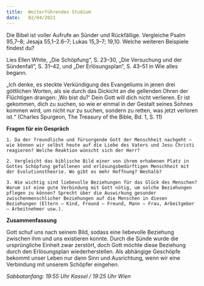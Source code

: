 ```yaml
---
title:  Weiterführendes Studium
date:   02/04/2021
---
```


Die Bibel ist voller Aufrufe an Sünder und Rückfällige. Vergleiche Psalm 95,7–8; Jesaja 55,1–2.6–7; Lukas 15,3–7; 19,10. Welche weiteren Beispiele findest du?

Lies Ellen White, „Die Schöpfung“, S. 23–30, „Die Versuchung und der Sündenfall“, S. 31–42, und „Der Erlösungsplan“, S. 43–51 in Wie alles begann.

„Ich denke, es steckte Verkündigung des Evangeliums in jenen drei göttlichen Worten, als sie durch das Dickicht an die gellenden Ohren der Flüchtigen drangen: ‚Wo bist du?‘ Dein Gott will dich nicht verlieren. Er ist gekommen, dich zu suchen, so wie er einmal in der Gestalt seines Sohnes kommen wird, um nicht nur zu suchen, sondern zu retten, was jetzt verloren ist.“ (Charles Spurgeon, The Treasury of the Bible, Bd. 1, S. 11)

**Fragen für ein Gespräch**

`1. Da der freundliche und fürsorgende Gott der Menschheit nachgeht – wie können wir selbst heute auf die Liebe des Vaters und Jesu Christi reagieren? Welche Reaktion wünscht sich der Herr?`

`2. Vergleicht das biblische Bild einer von ihrem erhabenen Platz in Gottes Schöpfung gefallenen und erlösungsbedürftigen Menschheit mit der Evolutionstheorie. Wo gibt es mehr Hoffnung? Weshalb?`

`3. Wie wichtig sind liebevolle Beziehungen für das Glück des Menschen? Warum ist eine gute Verbindung mit Gott nötig, um solche Beziehungen pflegen zu können? Sprecht über die Auswirkung gesunder zwischenmenschlicher Beziehungen auf die Menschen in diesen Beziehungen (Eltern – Kind, Freund – Freund, Mann – Frau, Arbeitgeber – Arbeitnehmer usw.).`

**Zusammenfassung**

Gott schuf uns nach seinem Bild, sodass eine liebevolle Beziehung zwischen ihm und uns existieren konnte. Durch die Sünde wurde die ursprüngliche Einheit zwar zerstört, doch Gott möchte diese Beziehung durch den Erlösungsplan wiederherstellen. Als abhängige Geschöpfe bekommt unser Leben nur dann Sinn und Ausrichtung, wenn wir eine Verbindung mit unserem Schöpfer eingehen.

_Sabbatanfang: 19:55 Uhr Kassel / 19:25 Uhr Wien_